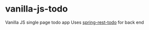 # vanilla-js-todo
Vanilla JS single page todo app
Uses [spring-rest-todo](https://github.com/costanzazanoletti/spring-rest-todo) for back end
